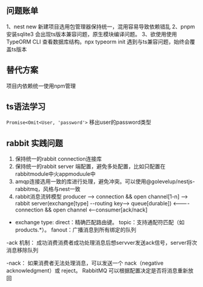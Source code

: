 ## 问题账单
1、nest new 新建项目选用包管理器保持统一，混用容易导致依赖错乱
2、pnpm  安装sqlite3 会出现ts版本兼容问题，原生模块编译问题。
3、欲使用使用 TypeORM CLI 查看数据库结构。npx typeorm init 遇到与ts兼容问题，始终会覆盖ts版本

## 替代方案
项目内依赖统一使用npm管理



## ts语法学习
```Promise<Omit<User, 'password'>```
移出user的password类型

## rabbit 实践问题
1. 保持统一的rabbit connection连接库
2. 保持统一的rabbit server 端配置，避免多处配置，比如只配置在rabbitmodule中火appmoduule中
3. amqp连接选用一致的库进行处理，避免冲突。可以使用@golevelup/nestjs-rabbitmq，风格与nest一致
3. rabbit消息流转模型
producer --> connection && open channel[1-n] --> rabbit server(exchange[type] --routing key--> queue[durable]) <----connection && open channel <--consumer[ack/nack]
- exchange type:
direct：精确匹配路由键。
topic：支持通配符匹配（如 products.*）。
fanout：广播消息到所有绑定的队列

-ack 机制：
成功消费消费者成功处理消息后想servver发送ack信号，server将次消息移除队列

-nack：
如果消费者无法处理消息，可以发送一个 nack（negative acknowledgment）或 reject。
RabbitMQ 可以根据配置决定是否将消息重新放回